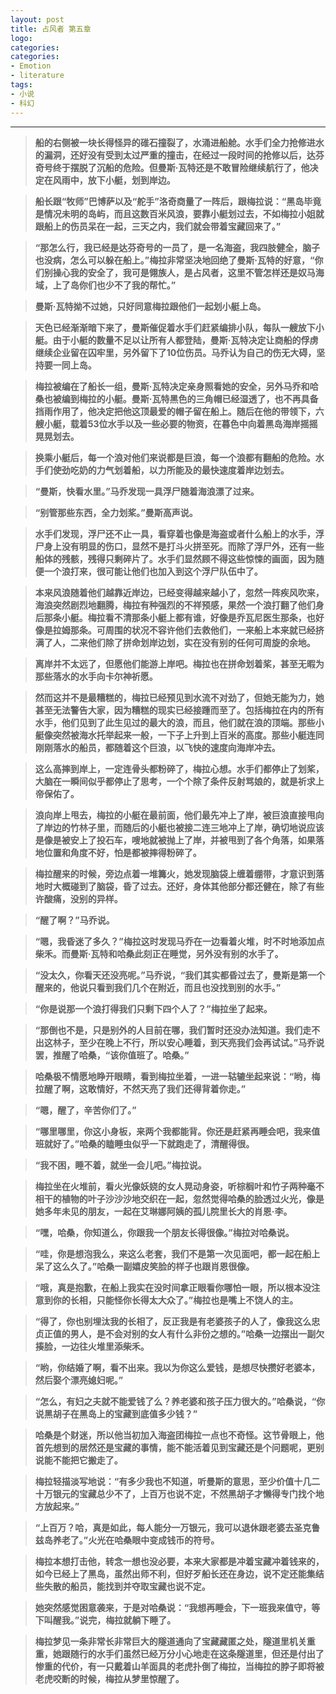 ```yaml
---
layout: post
title: 占风者 第五章
logo: 
categories:
categories:
- Emotion
- literature
tags:
- 小说
- 科幻
---
```

  
 
---


>**船的右侧被一块长得怪异的碓石撞裂了，水涌进船舱。水手们全力抢修进水的漏洞，还好没有受到太过严重的撞击，在经过一段时间的抢修以后，达芬奇号终于摆脱了沉船的危险。但曼斯·瓦特还是不敢冒险继续航行了，他决定在风雨中，放下小艇，划到岸边。**

>**船长跟“牧师”巴博萨以及“舵手”洛奇商量了一阵后，跟梅拉说：“黑岛毕竟是情况未明的岛屿，而且这数百米风浪，要靠小艇划过去，不如梅拉小姐就跟船上的伤员呆在一起，三天之内，我们就会带着宝藏回来了。”**

>**“那怎么行，我已经是达芬奇号的一员了，是一名海盗，我四肢健全，脑子也没病，怎么可以躲在船上。”梅拉非常坚决地回绝了曼斯·瓦特的好意，“你们别操心我的安全了，我可是翎族人，是占风者，这里不管怎样还是奴马海域，上了岛你们也少不了我的帮忙。”**

>**曼斯·瓦特拗不过她，只好同意梅拉跟他们一起划小艇上岛。**

>**天色已经渐渐暗下来了，曼斯催促着水手们赶紧编排小队，每队一艘放下小艇。由于小艇的数量不足以让所有人都登陆，曼斯·瓦特决定让商船的俘虏继续企业留在囚牢里，另外留下了10位伤员。马乔认为自己的伤无大碍，坚持要一同上岛。**

>**梅拉被编在了船长一组，曼斯·瓦特决定亲身照看她的安全，另外马乔和哈桑也被编到梅拉的小艇。曼斯·瓦特黑色的三角帽已经湿透了，也不再具备挡雨作用了，他决定把他这顶最爱的帽子留在船上。随后在他的带领下，六艘小艇，载着53位水手以及一些必要的物资，在暮色中向着黑岛海岸摇摇晃晃划去。**

>**换乘小艇后，每一个浪对他们来说都是巨浪，每一个浪都有翻船的危险。水手们使劲吃奶的力气划着船，以力所能及的最快速度着岸边划去。**

>**“曼斯，快看水里。”马乔发现一具浮尸随着海浪漂了过来。**

>**“别管那些东西，全力划桨。”曼斯高声说。**

>**水手们发现，浮尸还不止一具，看穿着也像是海盗或者什么船上的水手，浮尸身上没有明显的伤口，显然不是打斗火拼至死。而除了浮尸外，还有一些船体的残骸，残得只剩碎片了。水手们显然顾不得这些惊悚的画面，因为随便一个浪打来，很可能让他们也加入到这个浮尸队伍中了。**

>**本来风浪随着他们越靠近岸边，已经变得越来越小了，忽然一阵疾风吹来，海浪突然剧烈地翻腾，梅拉有种强烈的不祥预感，果然一个浪打翻了他们身后那条小艇。梅拉看不清那条小艇上都有谁，好像是乔瓦尼医生那条，也好像是拉姆那条。可周围的状况不容许他们去救他们，一来船上本来就已经挤满了人，二来他们除了拼命划岸边划，实在没有别的任何可周旋的余地。**

>**离岸并不太远了，但愿他们能游上岸吧。梅拉也在拼命划着桨，甚至无暇为那些落水的水手向卡尔神祈愿。**

>**然而这并不是最糟糕的，梅拉已经预见到水流不对劲了，但她无能为力，她甚至无法警告大家，因为糟糕的现实已经接踵而至了。包括梅拉在内的所有水手，他们见到了此生见过的最大的浪，而且，他们就在浪的顶端。那些小艇像突然被海水托举起来一般，一下子上升到上百米的高度。那些小艇连同刚刚落水的船员，都随着这个巨浪，以飞快的速度向海岸冲去。**

>**这么高摔到岸上，一定连骨头都粉碎了，梅拉心想。水手们都停止了划桨，大脑在一瞬间似乎都停止了思考，一个个除了条件反射骂娘的，就是祈求上帝保佑了。**

>**浪向岸上甩去，梅拉的小艇在最前面，他们最先冲上了岸，被巨浪直接甩向了岸边的竹林子里，而随后的小艇也被接二连三地冲上了岸，确切地说应该是像是被安上了投石车，嗖地就被抛上了岸，并被甩到了各个角落，如果落地位置和角度不好，怕是都被摔得粉碎了。**

>**梅拉醒来的时候，旁边点着一堆篝火，她发现脑袋上缠着绷带，才意识到落地时大概碰到了脑袋，昏了过去。还好，身体其他部分都还健在，除了有些许酸痛，没别的异样。**

>**“醒了啊？”马乔说。**

>**“嗯，我昏迷了多久？”梅拉这时发现马乔在一边看着火堆，时不时地添加点柴禾。而曼斯·瓦特和哈桑此刻正在睡觉，另外没有别的水手了。**

>**“没太久，你看天还没亮呢。”马乔说，“我们其实都昏过去了，曼斯是第一个醒来的，他说只看到我们几个在附近，而且也没找到别的水手。”**

>**“你是说那一个浪打得我们只剩下四个人了？”梅拉坐了起来。**

>**“那倒也不是，只是别外的人目前在哪，我们暂时还没办法知道。我们走不出这林子，至少在晚上不行，所以安心睡着，到天亮我们会再试试。”马乔说罢，推醒了哈桑，“该你值班了。哈桑。”**

>**哈桑极不情愿地睁开眼睛，看到梅拉坐着，一进一轱辘坐起来说：“哟，梅拉醒了啊，这敢情好，不然天亮了我们还得背着你走。”**

>**“嗯，醒了，辛苦你们了。”**

>**“哪里哪里，你这小身板，来两个我都能背。你还是赶紧再睡会吧，我来值班就好了。”哈桑的瞌睡虫似乎一下就跑走了，清醒得很。**

>**“我不困，睡不着，就坐一会儿吧。”梅拉说。**

>**梅拉坐在火堆前，看火光像妖娆的女人晃动身姿，听棕榈叶和竹子两种毫不相干的植物的叶子沙沙沙地交织在一起，忽然觉得哈桑的脸透过火光，像是她多年未见的朋友，一起在艾琳娜阿姨的孤儿院里长大的肖恩·李。**

>**“嘿，哈桑，你知道么，你跟我一个朋友长得很像。”梅拉对哈桑说。**

>**“哇，你是想泡我么，来这么老套，我们不是第一次见面吧，都一起在船上呆了这么久了。”哈桑一副嬉皮笑脸的样子也跟肖恩很像。**

>**“哦，真是抱歉，在船上我实在没时间拿正眼看你哪怕一眼，所以根本没注意到你的长相，只能怪你长得太大众了。”梅拉也是嘴上不饶人的主。**

>**“得了，你也别埋汰我的长相了，反正我是有老婆孩子的人了，像我这么忠贞正值的男人，是不会对别的女人有什么非份之想的。”哈桑一边摆出一副欠揍脸，一边往火堆里添柴禾。**

>**“哟，你结婚了啊，看不出来。我以为你这么爱钱，是想尽快攒好老婆本，然后娶个漂亮媳妇呢。”**

>**“怎么，有妇之夫就不能爱钱了么？养老婆和孩子压力很大的。”哈桑说，“你说黑胡子在黑岛上的宝藏到底值多少钱？”**

>**哈桑是个财迷，所以他当初加入海盗团梅拉一点也不奇怪。这节骨眼上，他首先想到的居然还是宝藏的事情，能不能活着见到宝藏还是个问题呢，更别说能不能把它搬走了。**

>**梅拉轻描淡写地说：“有多少我也不知道，听曼斯的意思，至少价值十几二十万银元的宝藏总少不了，上百万也说不定，不然黑胡子才懒得专门找个地方放起来。”**

>**“上百万？哈，真是如此，每人能分一万银元，我可以退休跟老婆去圣克鲁兹岛养老了。”火光在哈桑眼中变成钱币的符号。**

>**梅拉本想打击他，转念一想也没必要，本来大家都是冲着宝藏冲着钱来的，如今已经上了黑岛，虽然出师不利，但好歹船长还在身边，说不定还能集结些失散的船员，能找到并夺取宝藏也说不定。**

>**她突然感觉困意袭来，于是对哈桑说：“我想再睡会，下一班我来值守，等下叫醒我。”说完，梅拉就躺下睡了。**

>**梅拉梦见一条非常长非常巨大的隧道通向了宝藏藏匿之处，隧道里机关重重，她跟随行的水手们虽然已经万分小心地走在这条隧道里，但还是付出了惨重的代价，有一只戴着山羊面具的老虎扑倒了梅拉，当梅拉的脖子即将被老虎咬断的时候，梅拉从梦里惊醒了。**

